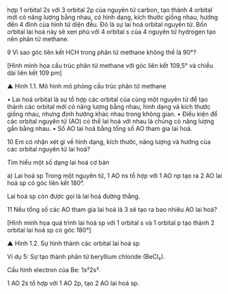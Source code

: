 hợp 1 orbital 2s với 3 orbital 2p của nguyên tử carbon, tạo thành 4 orbital mới có năng lượng bằng nhau, có hình dạng, kích thước giống nhau, hướng đến 4 đỉnh của hình tứ diện đều. Đó là sự lai hoá orbital nguyên tử. Bốn orbital lai hoá này sẽ xen phủ với 4 orbital s của 4 nguyên tử hydrogen tạo nên phân tử methane.

9 Vì sao góc liên kết HCH trong phân tử methane không thể là 90°?

[Hình minh họa cấu trúc phân tử methane với góc liên kết 109,5° và chiều dài liên kết 109 pm]

▲ Hình 1.1. Mô hình mô phỏng cấu trúc phân tử methane

• Lai hoá orbital là sự tổ hợp các orbital của cùng một nguyên tử để tạo thành các orbital mới có năng lượng bằng nhau, hình dạng và kích thước giống nhau, nhưng định hướng khác nhau trong không gian.
• Điều kiện để các orbital nguyên tử (AO) có thể lai hoá với nhau là chúng có năng lượng gần bằng nhau.
• Số AO lai hoá bằng tổng số AO tham gia lai hoá.

10 Em có nhận xét gì về hình dạng, kích thước, năng lượng và hướng của các orbital nguyên tử lai hoá?

Tìm hiểu một số dạng lai hoá cơ bản

a) Lai hoá sp
Trong một nguyên tử, 1 AO ns tổ hợp với 1 AO np tạo ra 2 AO lai hoá sp có góc liên kết 180°.

Lai hoá sp còn được gọi là lai hoá đường thẳng.

11 Nếu tổng số các AO tham gia lai hoá là 3 sẽ tạo ra bao nhiêu AO lai hoá?

[Hình minh họa quá trình lai hoá sp với 1 orbital s và 1 orbital p tạo thành 2 orbital lai hoá sp có góc 180°]

▲ Hình 1.2. Sự hình thành các orbital lai hoá sp

Ví dụ 5: Sự tạo thành phân tử beryllium chloride (BeCl₂).

Cấu hình electron của Be: 1s²2s².

1 AO 2s tổ hợp với 1 AO 2p, tạo 2 AO lai hoá sp.